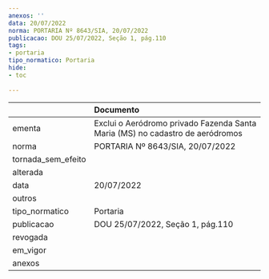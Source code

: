 ```yaml
---
anexos: ''
data: 20/07/2022
norma: PORTARIA Nº 8643/SIA, 20/07/2022
publicacao: DOU 25/07/2022, Seção 1, pág.110
tags:
- portaria
tipo_normatico: Portaria
hide: 
- toc 
 
---
```


|                    | Documento                                                                     |
|:-------------------|:------------------------------------------------------------------------------|
| ementa             | Exclui o Aeródromo privado Fazenda Santa Maria (MS) no cadastro de aeródromos |
| norma              | PORTARIA Nº 8643/SIA, 20/07/2022                                              |
| tornada_sem_efeito |                                                                               |
| alterada           |                                                                               |
| data               | 20/07/2022                                                                    |
| outros             |                                                                               |
| tipo_normatico     | Portaria                                                                      |
| publicacao         | DOU 25/07/2022, Seção 1, pág.110                                              |
| revogada           |                                                                               |
| em_vigor           |                                                                               |
| anexos             |                                                                               |
